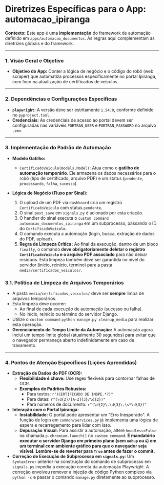 # Diretrizes Específicas para o App: automacao_ipiranga

**Contexto:** Este app é uma **implementação** do framework de automação definido em `apps/automacao_documentos`. As regras aqui complementam as diretrizes globais e do framework.

---

### 1. Visão Geral e Objetivo

* **Objetivo do App:** Conter a lógica de negócio e o código do robô (web scraper) que automatiza processos especificamente no portal Ipiranga, com foco na atualização de certificados de veículos.

---

### 2. Dependências e Configurações Específicas

* **`playwright`:** A versão deve ser estritamente `1.54.0`, conforme definido no `pyproject.toml`.
* **Credenciais:** As credenciais de acesso ao portal devem ser configuradas nas variáveis `PORTRAN_USER` e `PORTRAN_PASSWORD` no arquivo `.env`.

---

### 3. Implementação do Padrão de Automação

* **Modelo Gatilho:**
    * `CertificadoVeiculo(models.Model)`: Atua como o **gatilho de automação temporário**. Ele armazena os dados necessários para o robô (tipo de certificado, arquivo PDF) e um status (`pendente`, `processando`, `falha`, `sucesso`).

* **Lógica de Negócio (Fluxo por Sinal):**
    1.  O upload de um PDF via `dashboard` cria um registro `CertificadoVeiculo` com status `pendente`.
    2.  O sinal `post_save` em `signals.py` é acionado por esta criação.
    3.  O handler do sinal executa o `custom command` `automacao_documentos_ipiranga` em um subprocesso, passando o ID do `CertificadoVeiculo`.
    4.  O comando executa a automação (login, busca, extração de dados do PDF, upload).
    5.  **Regra de Limpeza Crítica:** Ao final da execução, dentro de um bloco `finally`, o comando **deve obrigatoriamente deletar o registro `CertificadoVeiculo` e o arquivo PDF associado** para não deixar resíduos. Esta limpeza também deve ser garantida no nível do servidor (início, reinício, término) para a pasta `media/certificados_veiculos/`.

### 3.1. Política de Limpeza de Arquivos Temporários

*   A pasta `media/certificados_veiculos/` deve ser **sempre** limpa de arquivos temporários.
*   Esta limpeza deve ocorrer:
    *   Ao final de cada execução de automação (sucesso ou falha).
    *   No início, reinício ou término do servidor Django.
*   Utilize o `custom command` `python manage.py cleanup_media` para realizar esta operação.
*   **Gerenciamento de Tempo Limite da Automação:** A automação agora inclui um tempo limite global (atualmente 30 segundos) para evitar que o navegador permaneça aberto indefinidamente em caso de travamento.

---

### 4. Pontos de Atenção Específicos (Lições Aprendidas)

* **Extração de Dados do PDF (OCR):**
    * **Flexibilidade é chave:** Use regex flexíveis para contornar falhas de OCR.
    * **Exemplos de Padrões Robustos:**
        * Para textos: `r"(CERTIFICADO DE INSPE.*?)"`
        * Para datas: `r"(\d{2}/[A-Z]{3}/\d{2})"`
        * Para números de documento: `r"(\d{2}\.\d{3}\.\s*\d{3})"`
* **Interação com o Portal Ipiranga:**
    * **Instabilidade:** O portal pode apresentar um "Erro Inesperado". A função de login em `common/services.py` já implementa uma lógica de espera e recarregamento para lidar com isso.
    * **Depuração Visual:** Para assistir a automação, altere `headless=False` na chamada `p.chromium.launch()` no `custom command`. **É mandatório executar o servidor Django em primeiro plano (sem `nohup` ou `&`) em um terminal com ambiente gráfico para que o navegador seja visível.** **Lembre-se de reverter para `True` antes de fazer o commit.**
* **Correção de Execução de Subprocesso em `signals.py`:** Um `SyntaxError` anterior na construção do comando de subprocesso em `signals.py` impedia a execução correta da automação Playwright. A correção envolveu remover a injeção de código Python complexo via `python -c` e passar o comando `manage.py` diretamente ao subprocesso.

